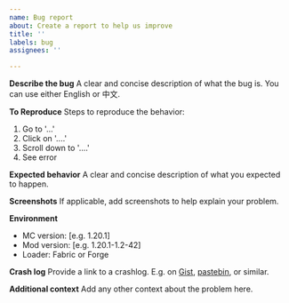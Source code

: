 ```yaml
---
name: Bug report
about: Create a report to help us improve
title: ''
labels: bug
assignees: ''

---
```


**Describe the bug**
A clear and concise description of what the bug is. You can use either English or 中文.

**To Reproduce**
Steps to reproduce the behavior:
1. Go to '...'
2. Click on '....'
3. Scroll down to '....'
4. See error

**Expected behavior**
A clear and concise description of what you expected to happen.

**Screenshots**
If applicable, add screenshots to help explain your problem.

**Environment**
- MC version: [e.g. 1.20.1]
- Mod version: [e.g. 1.20.1-1.2-42]
- Loader: Fabric or Forge

**Crash log**
Provide a link to a crashlog. E.g. on [Gist](https://gist.github.com/), [pastebin](http://pastebin.com/), or similar.

**Additional context**
Add any other context about the problem here.
